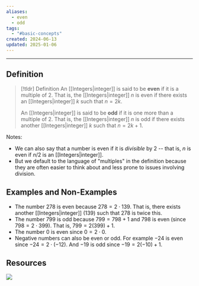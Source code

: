```yaml
---
aliases:
  - even
  - odd
tags:
  - "#basic-concepts"
created: 2024-06-13
updated: 2025-01-06
---
```

---
## Definition 

> [!tldr] Definition
> An [[Integers|integer]] is said to be **even** if it is a multiple of 2. That is, the [[Integers|integer]] $n$ is even if there exists an [[Integers|integer]] $k$ such that $n = 2k$. 
> 
> An [[Integers|integer]] is said to be **odd** if it is one more than a multiple of 2. That is, the [[Integers|integer]] $n$ is odd if there exists another [[Integers|integer]] $k$ such that $n = 2k+1$. 

Notes: 
- We can also say that a number is even if it is *divisible* by 2 -- that is, $n$ is even if $n/2$ is an [[Integers|integer]]. 
- But we default to the language of "multiples" in the definition because they are often easier to think about and less prone to issues involving division. 

## Examples and Non-Examples

- The number $278$ is even because $278 = 2 \cdot 139$. That is, there exists another [[Integers|integer]] ($139$) such that $278$ is twice this. 
- The number $799$ is odd because $799 = 798 + 1$ and $798$ is even (since $798 = 2 \cdot 399$). That is, $799 = 2(399) + 1$. 
- The number $0$ is even since $0 = 2 \cdot 0$. 
- Negative numbers can also be even or odd. For example $-24$ is even since $-24 = 2 \cdot (-12)$. And $-19$ is odd since $-19 = 2(-10) + 1$. 

## Resources 

![](https://www.youtube.com/watch?v=TQZh9yvxFSY)
